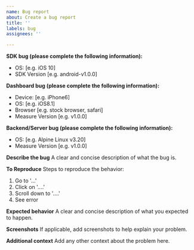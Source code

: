 ```yaml
---
name: Bug report
about: Create a bug report
title: ''
labels: bug
assignees: ''

---
```


**SDK bug (please complete the following information):**
 - OS: [e.g. iOS 10]
 - SDK Version [e.g. android-v1.0.0]

**Dashboard bug (please complete the following information):**
 - Device: [e.g. iPhone6]
 - OS: [e.g. iOS8.1]
 - Browser [e.g. stock browser, safari]
 - Measure Version [e.g. v1.0.0]

**Backend/Server bug (please complete the following information):**
 - OS: [e.g. Alpine Linux v3.20]
 - Measure Version [e.g. v1.0.0]

**Describe the bug**
A clear and concise description of what the bug is.

**To Reproduce**
Steps to reproduce the behavior:
1. Go to '...'
2. Click on '....'
3. Scroll down to '....'
4. See error

**Expected behavior**
A clear and concise description of what you expected to happen.

**Screenshots**
If applicable, add screenshots to help explain your problem.

**Additional context**
Add any other context about the problem here.
